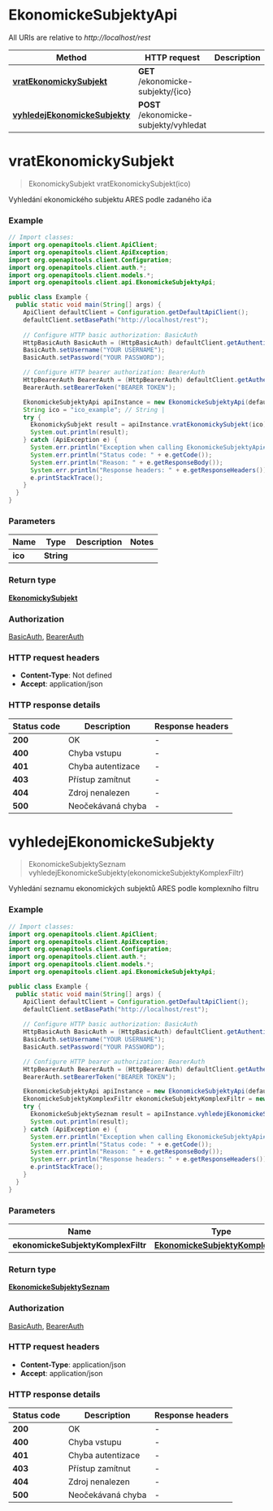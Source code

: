 # EkonomickeSubjektyApi

All URIs are relative to *http://localhost/rest*

| Method | HTTP request | Description |
|------------- | ------------- | -------------|
| [**vratEkonomickySubjekt**](EkonomickeSubjektyApi.md#vratEkonomickySubjekt) | **GET** /ekonomicke-subjekty/{ico} |  |
| [**vyhledejEkonomickeSubjekty**](EkonomickeSubjektyApi.md#vyhledejEkonomickeSubjekty) | **POST** /ekonomicke-subjekty/vyhledat |  |


<a name="vratEkonomickySubjekt"></a>
# **vratEkonomickySubjekt**
> EkonomickySubjekt vratEkonomickySubjekt(ico)



Vyhledání ekonomického subjektu ARES podle zadaného iča 

### Example
```java
// Import classes:
import org.openapitools.client.ApiClient;
import org.openapitools.client.ApiException;
import org.openapitools.client.Configuration;
import org.openapitools.client.auth.*;
import org.openapitools.client.models.*;
import org.openapitools.client.api.EkonomickeSubjektyApi;

public class Example {
  public static void main(String[] args) {
    ApiClient defaultClient = Configuration.getDefaultApiClient();
    defaultClient.setBasePath("http://localhost/rest");
    
    // Configure HTTP basic authorization: BasicAuth
    HttpBasicAuth BasicAuth = (HttpBasicAuth) defaultClient.getAuthentication("BasicAuth");
    BasicAuth.setUsername("YOUR USERNAME");
    BasicAuth.setPassword("YOUR PASSWORD");

    // Configure HTTP bearer authorization: BearerAuth
    HttpBearerAuth BearerAuth = (HttpBearerAuth) defaultClient.getAuthentication("BearerAuth");
    BearerAuth.setBearerToken("BEARER TOKEN");

    EkonomickeSubjektyApi apiInstance = new EkonomickeSubjektyApi(defaultClient);
    String ico = "ico_example"; // String | 
    try {
      EkonomickySubjekt result = apiInstance.vratEkonomickySubjekt(ico);
      System.out.println(result);
    } catch (ApiException e) {
      System.err.println("Exception when calling EkonomickeSubjektyApi#vratEkonomickySubjekt");
      System.err.println("Status code: " + e.getCode());
      System.err.println("Reason: " + e.getResponseBody());
      System.err.println("Response headers: " + e.getResponseHeaders());
      e.printStackTrace();
    }
  }
}
```

### Parameters

| Name | Type | Description  | Notes |
|------------- | ------------- | ------------- | -------------|
| **ico** | **String**|  | |

### Return type

[**EkonomickySubjekt**](EkonomickySubjekt.md)

### Authorization

[BasicAuth](../README.md#BasicAuth), [BearerAuth](../README.md#BearerAuth)

### HTTP request headers

 - **Content-Type**: Not defined
 - **Accept**: application/json

### HTTP response details
| Status code | Description | Response headers |
|-------------|-------------|------------------|
| **200** | OK |  -  |
| **400** | Chyba vstupu |  -  |
| **401** | Chyba autentizace |  -  |
| **403** | Přístup zamítnut |  -  |
| **404** | Zdroj nenalezen |  -  |
| **500** | Neočekávaná chyba |  -  |

<a name="vyhledejEkonomickeSubjekty"></a>
# **vyhledejEkonomickeSubjekty**
> EkonomickeSubjektySeznam vyhledejEkonomickeSubjekty(ekonomickeSubjektyKomplexFiltr)



Vyhledání seznamu ekonomických subjektů ARES podle komplexního filtru

### Example
```java
// Import classes:
import org.openapitools.client.ApiClient;
import org.openapitools.client.ApiException;
import org.openapitools.client.Configuration;
import org.openapitools.client.auth.*;
import org.openapitools.client.models.*;
import org.openapitools.client.api.EkonomickeSubjektyApi;

public class Example {
  public static void main(String[] args) {
    ApiClient defaultClient = Configuration.getDefaultApiClient();
    defaultClient.setBasePath("http://localhost/rest");
    
    // Configure HTTP basic authorization: BasicAuth
    HttpBasicAuth BasicAuth = (HttpBasicAuth) defaultClient.getAuthentication("BasicAuth");
    BasicAuth.setUsername("YOUR USERNAME");
    BasicAuth.setPassword("YOUR PASSWORD");

    // Configure HTTP bearer authorization: BearerAuth
    HttpBearerAuth BearerAuth = (HttpBearerAuth) defaultClient.getAuthentication("BearerAuth");
    BearerAuth.setBearerToken("BEARER TOKEN");

    EkonomickeSubjektyApi apiInstance = new EkonomickeSubjektyApi(defaultClient);
    EkonomickeSubjektyKomplexFiltr ekonomickeSubjektyKomplexFiltr = new EkonomickeSubjektyKomplexFiltr(); // EkonomickeSubjektyKomplexFiltr | 
    try {
      EkonomickeSubjektySeznam result = apiInstance.vyhledejEkonomickeSubjekty(ekonomickeSubjektyKomplexFiltr);
      System.out.println(result);
    } catch (ApiException e) {
      System.err.println("Exception when calling EkonomickeSubjektyApi#vyhledejEkonomickeSubjekty");
      System.err.println("Status code: " + e.getCode());
      System.err.println("Reason: " + e.getResponseBody());
      System.err.println("Response headers: " + e.getResponseHeaders());
      e.printStackTrace();
    }
  }
}
```

### Parameters

| Name | Type | Description  | Notes |
|------------- | ------------- | ------------- | -------------|
| **ekonomickeSubjektyKomplexFiltr** | [**EkonomickeSubjektyKomplexFiltr**](EkonomickeSubjektyKomplexFiltr.md)|  | [optional] |

### Return type

[**EkonomickeSubjektySeznam**](EkonomickeSubjektySeznam.md)

### Authorization

[BasicAuth](../README.md#BasicAuth), [BearerAuth](../README.md#BearerAuth)

### HTTP request headers

 - **Content-Type**: application/json
 - **Accept**: application/json

### HTTP response details
| Status code | Description | Response headers |
|-------------|-------------|------------------|
| **200** | OK |  -  |
| **400** | Chyba vstupu |  -  |
| **401** | Chyba autentizace |  -  |
| **403** | Přístup zamítnut |  -  |
| **404** | Zdroj nenalezen |  -  |
| **500** | Neočekávaná chyba |  -  |

